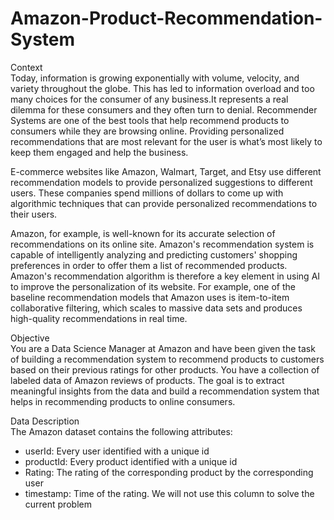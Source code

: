 # Amazon-Product-Recommendation-System

Context <br>
Today, information is growing exponentially with volume, velocity, and variety throughout the globe. This has led to information overload and too many choices for the consumer of any business.It represents a real dilemma for these consumers and they often turn to denial. Recommender Systems are one of the best tools that help recommend products to consumers while they are browsing online. Providing personalized recommendations that are most relevant for the user is what’s most likely to keep them engaged and help the business. 

E-commerce websites like Amazon, Walmart, Target, and Etsy use different recommendation models to provide personalized suggestions to different users. These companies spend millions of dollars to come up with algorithmic techniques that can provide personalized recommendations to their users.

Amazon, for example, is well-known for its accurate selection of recommendations on its online site. Amazon's recommendation system is capable of intelligently analyzing and predicting customers' shopping preferences in order to offer them a list of recommended products. Amazon's recommendation algorithm is therefore a key element in using AI to improve the personalization of its website. For example, one of the baseline recommendation models that Amazon uses is item-to-item collaborative filtering, which scales to massive data sets and produces high-quality recommendations in real time.

Objective <br>
You are a Data Science Manager at Amazon and have been given the task of building a recommendation system to recommend products to customers based on their previous ratings for other products. You have a collection of labeled data of Amazon reviews of products. The goal is to extract meaningful insights from the data and build a recommendation system that helps in recommending products to online consumers.

Data Description <br>
The Amazon dataset contains the following attributes: <br>

* userId: Every user identified with a unique id
* productId: Every product identified with a unique id
* Rating: The rating of the corresponding product by the corresponding user
* timestamp: Time of the rating. We will not use this column to solve the current problem
